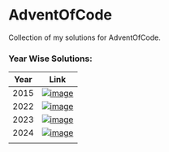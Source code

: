 # AdventOfCode
Collection of my solutions for AdventOfCode.

### Year Wise Solutions: 

| Year  | Link  |
|---|---|
| 2015  | [![image](https://user-images.githubusercontent.com/64140687/230714253-11af316e-5488-49b9-a460-5e7329741931.png)](https://github.com/samsepi0x0/AdventOfCode/tree/main/2015) |   
| 2022  | [![image](https://user-images.githubusercontent.com/64140687/230714253-11af316e-5488-49b9-a460-5e7329741931.png)](https://github.com/samsepi0x0/AdventOfCode/tree/main/2022) | 
| 2023  | [![image](https://user-images.githubusercontent.com/64140687/230714253-11af316e-5488-49b9-a460-5e7329741931.png)](https://github.com/samsepi0x0/AdventOfCode/tree/main/2023) |
| 2024  | [![image](https://user-images.githubusercontent.com/64140687/230714253-11af316e-5488-49b9-a460-5e7329741931.png)](https://github.com/samsepi0x0/AdventOfCode/tree/main/2024) |
| | |
